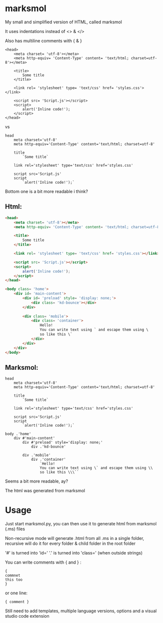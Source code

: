 # marksmol
My small and simplified version of HTML, called marksmol

It uses indentations instead of <> & </>

Also has multiline comments with { & }

```
<head>
    <meta charset= 'utf-8'></meta>
    <meta http-equiv= 'Content-Type' content= 'text/html; charset=utf-8'></meta>

    <title>
        Some title
    </title>

    <link rel= 'stylesheet' type= 'text/css' href= 'styles.css'></link>

    <script src= 'Script.js'></script>
    <script>
        alert('Inline code!');
    </script>
</head>
```
vs
```
head
    meta charset='utf-8'
    meta http-equiv='Content-Type' content='text/html; charset=utf-8'
    
    title
        `Some title`
        
    link rel='stylesheet' type='text/css' href='styles.css'
    
    script src='Script.js'
    script
        `alert('Inline code!');`
```
Bottom one is a bit more readable i think?

## Html:
```html
<head>
	<meta charset= 'utf-8'></meta>
	<meta http-equiv= 'Content-Type' content= 'text/html; charset=utf-8'></meta>

	<title>
		Some title
	</title>

	<link rel= 'stylesheet' type= 'text/css' href= 'styles.css'></link>

	<script src= 'Script.js'></script>
	<script>
		alert('Inline code!');
	</script>
</head>

<body class= 'home'>
	<div id= 'main-content'>
		<div id= 'preload' style= 'display: none;'>
			<div class= 'kd-bounce'></div>
		</div>
		
		<div class= 'mobile'>
			<div class= 'container'>
				Hello!
				You can write text using ` and escape them using \
				so like this \`
			</div>
		</div>
	</div>
</body>
```

## Marksmol:
```racket
head
    meta charset='utf-8'
    meta http-equiv='Content-Type' content='text/html; charset=utf-8'
    
    title
        `Some title`
        
    link rel='stylesheet' type='text/css' href='styles.css'
    
    script src='Script.js'
    script
        `alert('Inline code!');`

body .'home'
    div #'main-content'
        div #'preload' style='display: none;'
            div .'kd-bounce'
        
        div .'mobile'
            div .'container'
                `Hello!
                You can write text using \` and escape them using \\
                so like this \\\``
```

Seems a bit more readable, ay?

The html was generated from marksmol

# Usage
Just start marksmol.py, you can then use it to generate html from marksmol (.ms) files

Non-recursive mode will generate .html from all .ms in a single folder,
recursive will do it for every folder & child folder in the root folder

'&#35;' is turned into 'id='
'.' is turned into 'class='
(when outside strings)

You can write comments with { and } :
```
{
commnet
this too
}
```
or one line:
```
{ comment }
```

Still need to add templates, multiple language versions, options and a visual studio code extension

